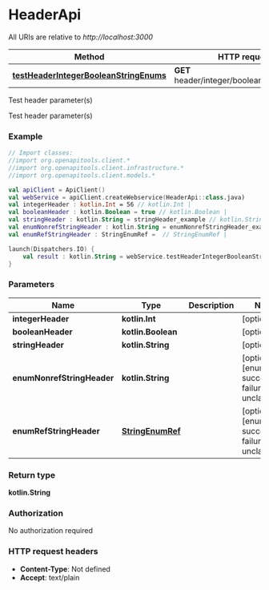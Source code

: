 # HeaderApi

All URIs are relative to *http://localhost:3000*

Method | HTTP request | Description
------------- | ------------- | -------------
[**testHeaderIntegerBooleanStringEnums**](HeaderApi.md#testHeaderIntegerBooleanStringEnums) | **GET** header/integer/boolean/string/enums | Test header parameter(s)



Test header parameter(s)

Test header parameter(s)

### Example
```kotlin
// Import classes:
//import org.openapitools.client.*
//import org.openapitools.client.infrastructure.*
//import org.openapitools.client.models.*

val apiClient = ApiClient()
val webService = apiClient.createWebservice(HeaderApi::class.java)
val integerHeader : kotlin.Int = 56 // kotlin.Int | 
val booleanHeader : kotlin.Boolean = true // kotlin.Boolean | 
val stringHeader : kotlin.String = stringHeader_example // kotlin.String | 
val enumNonrefStringHeader : kotlin.String = enumNonrefStringHeader_example // kotlin.String | 
val enumRefStringHeader : StringEnumRef =  // StringEnumRef | 

launch(Dispatchers.IO) {
    val result : kotlin.String = webService.testHeaderIntegerBooleanStringEnums(integerHeader, booleanHeader, stringHeader, enumNonrefStringHeader, enumRefStringHeader)
}
```

### Parameters

Name | Type | Description  | Notes
------------- | ------------- | ------------- | -------------
 **integerHeader** | **kotlin.Int**|  | [optional]
 **booleanHeader** | **kotlin.Boolean**|  | [optional]
 **stringHeader** | **kotlin.String**|  | [optional]
 **enumNonrefStringHeader** | **kotlin.String**|  | [optional] [enum: success, failure, unclassified]
 **enumRefStringHeader** | [**StringEnumRef**](.md)|  | [optional] [enum: success, failure, unclassified]

### Return type

**kotlin.String**

### Authorization

No authorization required

### HTTP request headers

 - **Content-Type**: Not defined
 - **Accept**: text/plain

